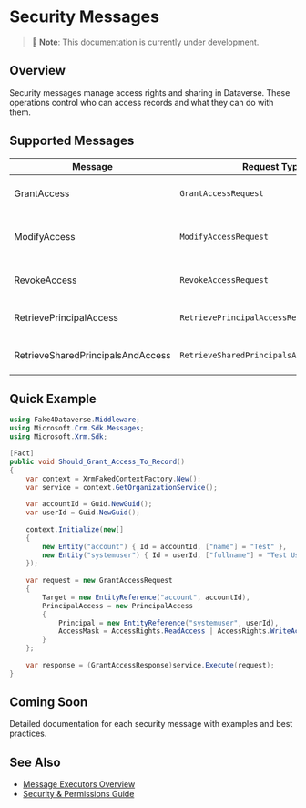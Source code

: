 # Security Messages

> **📝 Note**: This documentation is currently under development.

## Overview

Security messages manage access rights and sharing in Dataverse. These operations control who can access records and what they can do with them.

## Supported Messages

| Message | Request Type | Description |
|---------|-------------|-------------|
| GrantAccess | `GrantAccessRequest` | Grant access to a record |
| ModifyAccess | `ModifyAccessRequest` | Modify access rights to a record |
| RevokeAccess | `RevokeAccessRequest` | Revoke access to a record |
| RetrievePrincipalAccess | `RetrievePrincipalAccessRequest` | Get access rights for a principal |
| RetrieveSharedPrincipalsAndAccess | `RetrieveSharedPrincipalsAndAccessRequest` | Get shared access information |

## Quick Example

```csharp
using Fake4Dataverse.Middleware;
using Microsoft.Crm.Sdk.Messages;
using Microsoft.Xrm.Sdk;

[Fact]
public void Should_Grant_Access_To_Record()
{
    var context = XrmFakedContextFactory.New();
    var service = context.GetOrganizationService();
    
    var accountId = Guid.NewGuid();
    var userId = Guid.NewGuid();
    
    context.Initialize(new[]
    {
        new Entity("account") { Id = accountId, ["name"] = "Test" },
        new Entity("systemuser") { Id = userId, ["fullname"] = "Test User" }
    });
    
    var request = new GrantAccessRequest
    {
        Target = new EntityReference("account", accountId),
        PrincipalAccess = new PrincipalAccess
        {
            Principal = new EntityReference("systemuser", userId),
            AccessMask = AccessRights.ReadAccess | AccessRights.WriteAccess
        }
    };
    
    var response = (GrantAccessResponse)service.Execute(request);
}
```

## Coming Soon

Detailed documentation for each security message with examples and best practices.

## See Also

- [Message Executors Overview](./README.md)
- [Security & Permissions Guide](../usage/security-permissions.md)
